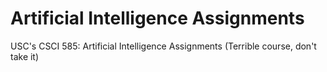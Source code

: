 # Artificial Intelligence Assignments

USC's CSCI 585: Artificial Intelligence Assignments (Terrible course, don't take it)
